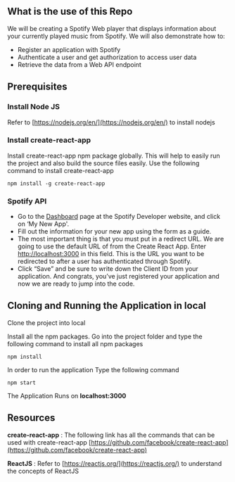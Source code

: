 
## What is the use of this Repo
We will be creating a Spotify Web player that displays information about your currently played music from Spotify. We will also demonstrate how to:

-   Register an application with Spotify
-   Authenticate a user and get authorization to access user data
-   Retrieve the data from a Web API endpoint

## Prerequisites

### Install Node JS

Refer to  [https://nodejs.org/en/](https://nodejs.org/en/)  to install nodejs

### Install create-react-app

Install create-react-app npm package globally. This will help to easily run the project and also build the source files easily. Use the following command to install create-react-app

`npm install -g create-react-app`

### Spotify API
- Go to the [Dashboard](https://developer.spotify.com/dashboard) page at the Spotify Developer website, and click on ‘My New App'. 
- Fill out the information for your new app using the form as a guide.
- The most important thing is that you must put in a redirect URL. We are going to use the default URL of from the Create React App. Enter [http://localhost:3000](http://localhost:3000/) in this field. This is the URL you want to be redirected to after a user has authenticated through Spotify.
- Click “Save” and be sure to write down the Client ID from your application. And congrats, you’ve just registered your application and now we are ready to jump into the code.

## Cloning and Running the Application in local

Clone the project into local

Install all the npm packages. Go into the project folder and type the following command to install all npm packages

`npm install`

In order to run the application Type the following command

`npm start`

The Application Runs on  **localhost:3000**


## Resources

**create-react-app**  : The following link has all the commands that can be used with create-react-app  [https://github.com/facebook/create-react-app](https://github.com/facebook/create-react-app)

**ReactJS**  : Refer to  [https://reactjs.org/](https://reactjs.org/)  to understand the concepts of ReactJS

